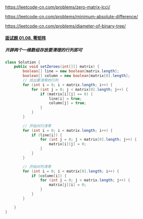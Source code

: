 https://leetcode-cn.com/problems/zero-matrix-lcci/

https://leetcode-cn.com/problems/minimum-absolute-difference/

https://leetcode-cn.com/problems/diameter-of-binary-tree/

#### [面试题 01.08. 零矩阵](https://leetcode-cn.com/problems/zero-matrix-lcci/)

##### 开辟两个一维数组存放要清理的行列即可

```java
class Solution {
    public void setZeroes(int[][] matrix) {
        boolean[] line = new boolean[matrix.length];
        boolean[] column = new boolean[matrix[0].length];
        // 找出要清零的行列
        for (int i = 0; i < matrix.length; i++) {
            for (int j = 0; j < matrix[0].length; j++) {
                if (matrix[i][j] == 0) {
                    line[i] = true;
                    column[j] = true;
                }
            }
        }
        
        // 开始对行清零
        for (int i = 0; i < matrix.length; i++) {
            if (line[i]) {
                for (int j = 0; j < matrix[0].length; j++) {
                    matrix[i][j] = 0;
                }
            }
        }

        // 开始对列清零
        for (int i = 0; i < matrix[0].length; i++) {
            if (column[i]) {
                for (int j = 0; j < matrix.length; j++) {
                    matrix[j][i] = 0;
                }
            }
        }

    }
}
```

